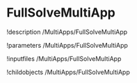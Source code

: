 <!-- MOOSE Documentation Stub: Remove this when content is added. -->

# FullSolveMultiApp
!description /MultiApps/FullSolveMultiApp

!parameters /MultiApps/FullSolveMultiApp

!inputfiles /MultiApps/FullSolveMultiApp

!childobjects /MultiApps/FullSolveMultiApp

